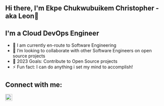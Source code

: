 ## Hi there, I'm Ekpe Chukwubuikem Christopher - aka Leon👋

## I'm a Cloud DevOps Engineer

- 🌱 I am currently en-route to Software Engineering
- 👯 I’m looking to collaborate with other Software Engineers on open source projects
- 🥅 2023 Goals: Contribute to Open Source projects
- ⚡ Fun fact: I can do anything i set my mind to accomplish!

## Connect with me:

[<img align="left" alt="jobafash | LinkedIn" width="22px" src="https://cdn.jsdelivr.net/npm/simple-icons@v3/icons/linkedin.svg" />][linkedin]

[linkedin]: https://www.linkedin.com/in/chukwubuikem-ekpe-6871a0192/
[github]: https://github.com/Leon-aka-10